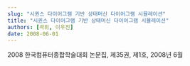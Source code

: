 ```yaml
---
slug: "시퀸스 다이어그램 기반 상태머신 다이어그램 시뮬레이션"
title: "시퀸스 다이어그램 기반 상태머신 다이어그램 시뮬레이션"
authors: [곽휘, 이우진]
date: 2008-06-01
---
```


2008 한국컴퓨터종합학술대회 논문집, 제35권, 제1호, 2008년 6월
